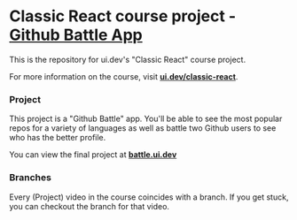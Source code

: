 # Classic React course project - <a href="http://battle.ui.dev/">Github Battle App</a></h3>

This is the repository for ui.dev's "Classic React" course project.

For more information on the course, visit **[ui.dev/classic-react](https://ui.dev/classic-react/)**.

### Project

This project is a "Github Battle" app. You'll be able to see the most popular repos for a variety of languages as well as battle two Github users to see who has the better profile.

You can view the final project at **[battle.ui.dev](http://battle.ui.dev/)**

### Branches

Every (Project) video in the course coincides with a branch. If you get stuck, you can checkout the branch for that video.
